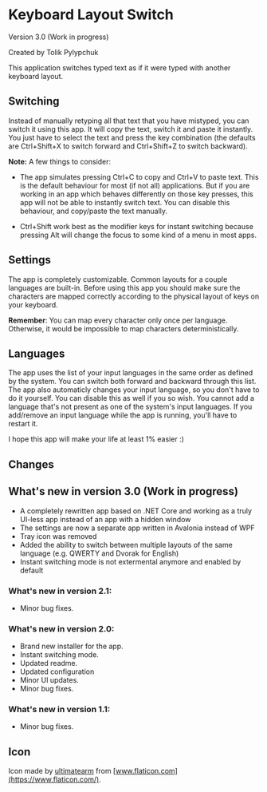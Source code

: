 # Keyboard Layout Switch

Version 3.0 (Work in progress)

Created by Tolik Pylypchuk

This application switches typed text as if it were typed with another keyboard layout.

## Switching

Instead of manually retyping all that text that you have mistyped, you can switch it using this app.
It will copy the text, switch it and paste it instantly. You just have to select the text and
press the key combination (the defaults are Ctrl+Shift+X to switch forward and Ctrl+Shift+Z to switch backward).

**Note:** A few things to consider:

 - The app simulates pressing Ctrl+C to copy and Ctrl+V to paste text. This is the default behaviour for most
(if not all) applications. But if you are working in an app which behaves differently on those key presses, this app
will not be able to instantly switch text. You can disable this behaviour, and copy/paste the text manually.

 - Ctrl+Shift work best as the modifier keys for instant switching because pressing Alt will change the focus
to some kind of a menu in most apps.

## Settings

The app is completely customizable. Common layouts for a couple languages are built-in. Before using this app
you should make sure the characters are mapped correctly according to the physical layout of keys on your keyboard.

**Remember**: You can map every character only once per language. Otherwise, it would be impossible to map characters
deterministically.

## Languages

The app uses the list of your input languages in the same order as defined by the system. You can switch both forward
and backward through this list. The app also automaticly changes your input language, so you don't have to do it
yourself. You can disable this as well if you so wish. You cannot add a language that's not present as one of
the system's input languages. If you add/remove an input language while the app is running, you'll have to restart it.

I hope this app will make your life at least 1% easier :)

## Changes

## What's new in version 3.0 (Work in progress)

  - A completely rewritten app based on .NET Core and working as a truly UI-less app
instead of an app with a hidden window
  - The settings are now a separate app written in Avalonia instead of WPF
  - Tray icon was removed
  - Added the ability to switch between multiple layouts of the same language (e.g. QWERTY and Dvorak for English)
  - Instant switching mode is not extermental anymore and enabled by default

### What's new in version 2.1:

- Minor bug fixes.

### What's new in version 2.0:

- Brand new installer for the app.
- Instant switching mode.
- Updated readme.
- Updated configuration
- Minor UI updates.
- Minor bug fixes.

### What's new in version 1.1:

- Minor bug fixes.

## Icon

Icon made by [ultimatearm](https://www.flaticon.com/authors/ultimatearm)
from [www.flaticon.com](https://www.flaticon.com/).
